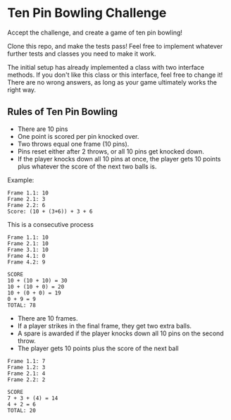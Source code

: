 # Ten Pin Bowling Challenge

Accept the challenge, and create a game of ten pin bowling!

Clone this repo, and make the tests pass! Feel free to implement whatever further tests and classes you need to make it work.

The initial setup has already implemented a class with two interface methods.  If you don't like this class or this interface, feel free to change it!  There are no wrong answers, as long as your game ultimately works the right way.

## Rules of Ten Pin Bowling

* There are 10 pins
* One point is scored per pin knocked over.
* Two throws equal one frame (10 pins).
* Pins reset either after 2 throws, or all 10 pins get knocked down.
* If the player knocks down all 10 pins at once, the player gets 10 points plus whatever the score of the next two balls is.

Example:
```
Frame 1.1: 10
Frame 2.1: 3
Frame 2.2: 6
Score: (10 + (3+6)) + 3 + 6
```

This is a consecutive process
```
Frame 1.1: 10
Frame 2.1: 10
Frame 3.1: 10
Frame 4.1: 0
Frame 4.2: 9

SCORE
10 + (10 + 10) = 30
10 + (10 + 0) = 20
10 + (0 + 0) = 19
0 + 9 = 9
TOTAL: 78
```

* There are 10 frames.
* If a player strikes in the final frame, they get two extra balls.
* A spare is awarded if the player knocks down all 10 pins on the second throw.
* The player gets 10 points plus the score of the next ball

```
Frame 1.1: 7
Frame 1.2: 3
Frame 2.1: 4
Frame 2.2: 2

SCORE
7 + 3 + (4) = 14
4 + 2 = 6
TOTAL: 20
```
